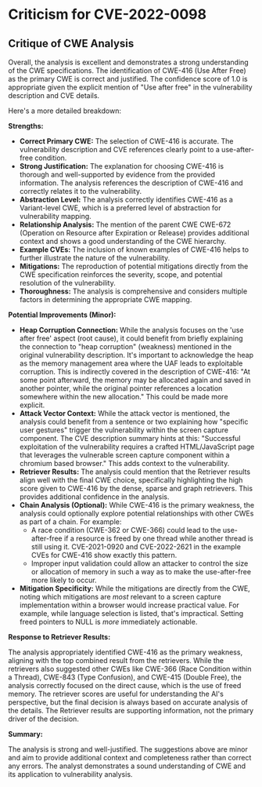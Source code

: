 # Criticism for CVE-2022-0098

## Critique of CWE Analysis

Overall, the analysis is excellent and demonstrates a strong understanding of the CWE specifications. The identification of CWE-416 (Use After Free) as the primary CWE is correct and justified. The confidence score of 1.0 is appropriate given the explicit mention of "Use after free" in the vulnerability description and CVE details.

Here's a more detailed breakdown:

**Strengths:**

*   **Correct Primary CWE:**  The selection of CWE-416 is accurate. The vulnerability description and CVE references clearly point to a use-after-free condition.
*   **Strong Justification:** The explanation for choosing CWE-416 is thorough and well-supported by evidence from the provided information. The analysis references the description of CWE-416 and correctly relates it to the vulnerability.
*   **Abstraction Level:** The analysis correctly identifies CWE-416 as a Variant-level CWE, which is a preferred level of abstraction for vulnerability mapping.
*   **Relationship Analysis:** The mention of the parent CWE CWE-672 (Operation on Resource after Expiration or Release) provides additional context and shows a good understanding of the CWE hierarchy.
*   **Example CVEs:** The inclusion of known examples of CWE-416 helps to further illustrate the nature of the vulnerability.
*   **Mitigations:** The reproduction of potential mitigations directly from the CWE specification reinforces the severity, scope, and potential resolution of the vulnerability.
*   **Thoroughness:** The analysis is comprehensive and considers multiple factors in determining the appropriate CWE mapping.

**Potential Improvements (Minor):**

*   **Heap Corruption Connection:** While the analysis focuses on the 'use after free' aspect (root cause), it could benefit from briefly explaining the connection to "heap corruption" (weakness) mentioned in the original vulnerability description. It's important to acknowledge the heap as the memory management area where the UAF leads to exploitable corruption. This is indirectly covered in the description of CWE-416: "At some point afterward, the memory may be allocated again and saved in another pointer, while the original pointer references a location somewhere within the new allocation." This could be made more explicit.
*   **Attack Vector Context:** While the attack vector is mentioned, the analysis could benefit from a sentence or two explaining how "specific user gestures" trigger the vulnerability within the screen capture component. The CVE description summary hints at this:  "Successful exploitation of the vulnerability requires a crafted HTML/JavaScript page that leverages the vulnerable screen capture component within a chromium based browser."  This adds context to the vulnerability.
*   **Retriever Results:** The analysis could mention that the Retriever results align well with the final CWE choice, specifically highlighting the high score given to CWE-416 by the dense, sparse and graph retrievers. This provides additional confidence in the analysis.
*   **Chain Analysis (Optional):**  While CWE-416 is the primary weakness, the analysis could optionally explore potential relationships with other CWEs as part of a chain. For example:
    *   A race condition (CWE-362 or CWE-366) could lead to the use-after-free if a resource is freed by one thread while another thread is still using it.  CVE-2021-0920 and CVE-2022-2621 in the example CVEs for CWE-416 show exactly this pattern.
    *   Improper input validation could allow an attacker to control the size or allocation of memory in such a way as to make the use-after-free more likely to occur.
*   **Mitigation Specificity:**  While the mitigations are directly from the CWE, noting which mitigations are *most* relevant to a screen capture implementation within a browser would increase practical value. For example, while language selection is listed, that's impractical. Setting freed pointers to NULL is *more* immediately actionable.

**Response to Retriever Results:**

The analysis appropriately identified CWE-416 as the primary weakness, aligning with the top combined result from the retrievers. While the retrievers also suggested other CWEs like CWE-366 (Race Condition within a Thread), CWE-843 (Type Confusion), and CWE-415 (Double Free), the analysis correctly focused on the direct cause, which is the use of freed memory. The retriever scores are useful for understanding the AI's perspective, but the final decision is always based on accurate analysis of the details. The Retriever results are supporting information, not the primary driver of the decision.

**Summary:**

The analysis is strong and well-justified.  The suggestions above are minor and aim to provide additional context and completeness rather than correct any errors. The analyst demonstrates a sound understanding of CWE and its application to vulnerability analysis.